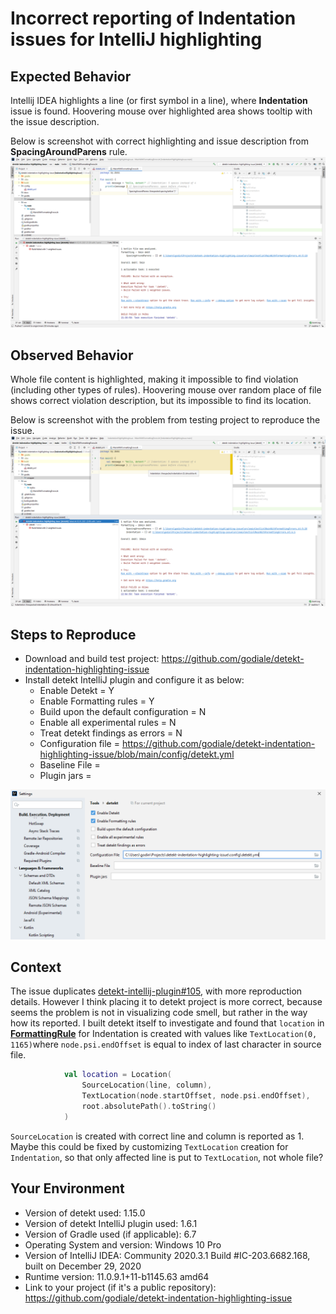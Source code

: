 # Incorrect reporting of Indentation issues for IntelliJ highlighting

## Expected Behavior
Intellij IDEA highlights a line (or first symbol in a line), where **Indentation** issue is found.
Hoovering mouse over highlighted area shows tooltip with the issue description.

Below is screenshot with correct highlighting and issue description from **SpacingAroundParens** rule.
![Correct spacing around parens highlighting](docs/correct_spacing_highlighting.png)

## Observed Behavior
Whole file content is highlighted, making it impossible to find violation (including other types of rules).
Hoovering mouse over random place of file shows correct violation description, but its impossible to find its location.

Below is screenshot with the problem from testing project to reproduce the issue.
![Incorrect indentation highlighting](docs/incorrect_indentation_highlighting.png)

## Steps to Reproduce
- Download and build test project: https://github.com/godiale/detekt-indentation-highlighting-issue
- Install detekt IntelliJ plugin and configure it as below:
    - Enable Detekt = Y
    - Enable Formatting rules = Y
    - Build upon the default configuration = N
    - Enable all experimental rules = N
    - Treat detekt findings as errors = N
    - Configuration file = https://github.com/godiale/detekt-indentation-highlighting-issue/blob/main/config/detekt.yml
    - Baseline File = <empty>
    - Plugin jars = <empty>

![Idea detekt plugin settings](docs/idea_settings.png)

## Context
The issue duplicates [detekt-intellij-plugin#105](https://github.com/detekt/detekt-intellij-plugin/issues/105), with more reproduction details.
However I think placing it to detekt project is more correct, because seems the problem is not in visualizing code smell, but rather in the way how its reported.
I built detekt itself to investigate and found that ```location``` in [**FormattingRule**](https://github.com/detekt/detekt/blob/v1.15.0/detekt-formatting/src/main/kotlin/io/gitlab/arturbosch/detekt/formatting/FormattingRule.kt#L65) for Indentation is created with values like ```TextLocation(0, 1165)```where ```node.psi.endOffset``` is equal to index of last character in source file.
```kotlin
            val location = Location(
                SourceLocation(line, column),
                TextLocation(node.startOffset, node.psi.endOffset),
                root.absolutePath().toString()
            )
```
```SourceLocation``` is created with correct line and column is reported as 1.
Maybe this could be fixed by customizing ```TextLocation``` creation for ```Indentation```, so that only affected line is put to ```TextLocation```, not whole file?

## Your Environment
* Version of detekt used: 1.15.0
* Version of detekt IntelliJ plugin used: 1.6.1
* Version of Gradle used (if applicable): 6.7
* Operating System and version: Windows 10 Pro
* Version of IntelliJ IDEA: Community 2020.3.1 Build #IC-203.6682.168, built on December 29, 2020
* Runtime version: 11.0.9.1+11-b1145.63 amd64
* Link to your project (if it's a public repository): https://github.com/godiale/detekt-indentation-highlighting-issue
